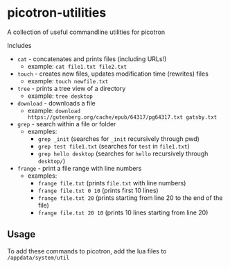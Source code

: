 # picotron-utilities

A collection of useful commandline utilities for picotron

Includes

* `cat` - concatenates and prints files (including URLs!)
    * example: `cat file1.txt file2.txt`
* `touch` - creates new files, updates modification time (rewrites) files
    * example: `touch newfile.txt`
* `tree` - prints a tree view of a directory
    * example: `tree desktop`
* `download` - downloads a file
    * example: `download https://gutenberg.org/cache/epub/64317/pg64317.txt gatsby.txt`
* `grep` - search within a file or folder
    * examples:
        * `grep _init` (searches for `_init` recursively through pwd)
        * `grep test file1.txt` (searches for `test` in `file1.txt`)
        * `grep hello desktop` (searches for `hello` recursively through `desktop/`)
* `frange` - print a file range with line numbers
    * examples:
        * `frange file.txt` (prints `file.txt` with line numbers)
        * `frange file.txt 0 10` (prints first 10 lines)
        * `frange file.txt 20` (prints starting from line 20 to the end of the file)
        * `frange file.txt 20 10` (prints 10 lines starting from line 20)

## Usage

To add these commands to picotron, add the lua files to `/appdata/system/util`
